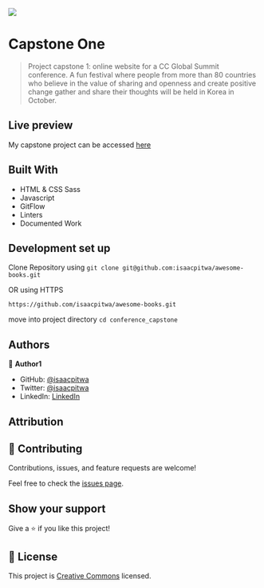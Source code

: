 ![](https://img.shields.io/badge/Microverse-blueviolet)

# Capstone One

> Project capstone 1: online website for a  CC Global Summit conference. A fun festival where people from more than 80 countries who believe in the value of sharing and openness and create positive change gather and share their thoughts will be held in Korea in October.


## Live preview
My capstone project can be accessed  [here](https://isaacpitwa.github.io/conference_capstone/)

## Built With

- HTML & CSS Sass
- Javascript
- GitFlow
- Linters
- Documented Work

## Development set up
Clone Repository  using 
`git clone git@github.com:isaacpitwa/awesome-books.git` 

OR  using HTTPS

`https://github.com/isaacpitwa/awesome-books.git` 

move into project directory
`cd conference_capstone`




## Authors

👤 **Author1**

- GitHub: [@isaacpitwa](https://github.com/isaacpitwa)
- Twitter: [@isaacpitwa](https://twitter.com/isaacpitwa)
- LinkedIn: [LinkedIn](https://linkedin.com/in/isaac-pitwa)

## Attribution
## 🤝 Contributing

Contributions, issues, and feature requests are welcome!

Feel free to check the [issues page](../../issues/).

## Show your support

Give a ⭐️ if you like this project!


## 📝 License

This project is [Creative Commons](https://creativecommons.org/licenses/by-nc/4.0/legalcode) licensed.
